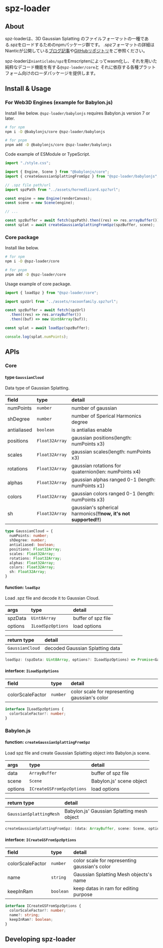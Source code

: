 # spz-loader

## About

spz-loaderは、3D Gaussian Splatting のファイルフォーマットの一種である.spzをロードするためのnpmパッケージ群です。
.spzフォーマットの詳細はNianticが公開している[ブログ記事](https://scaniverse.com/news/spz-gaussian-splat-open-source-file-format)や[GitHubリポジトリ](https://github.com/nianticlabs/spz)をご参照ください。

spz-loaderは`nianticlabs/spz`をEmscriptenによってwasm化し、それを用いた純粋なデコード機能を有する`@spz-loader/core`と
それに依存する各種プラットフォーム向けのローダパッケージを提供します。

## Install & Usage

### For Web3D Engines (example for Babylon.js)

Install like below. `@spz-loader/babylonjs` requires Babylon.js version 7 or later.

```sh
# for npm
npm i -D @babylonjs/core @spz-loader/babylonjs

# for pnpm
pnpm add -D @babylonjs/core @spz-loader/babylonjs
```

Code example of ESModule or TypeScript.


```ts
import "./style.css";

import { Engine, Scene } from "@babylonjs/core";
import { createGaussianSplattingFromSpz } from "@spz-loader/babylonjs";

// .spz file path/url
import spzPath from "../assets/hornedlizard.spz?url";

const engine = new Engine(renderCanvas);
const scene = new Scene(engine);

// ...

const spzBuffer = await fetch(spzPath).then((res) => res.arrayBuffer());
const splat = await createGaussianSplattingFromSpz(spzBuffer, scene);
```

### Core package

Install like below.

```sh
# for npm
npm i -D @spz-loader/core

# for pnpm
pnpm add -D @spz-loader/core
```

Usage example of core package.

```ts
import { loadSpz } from "@spz-loader/core";

import spzUrl from "../assets/racoonfamily.spz?url";

const spzBuffer = await fetch(spzUrl)
  .then((res) => res.arrayBuffer())
  .then((buf) => new Uint8Array(buf));

const splat = await loadSpz(spzBuffer);

console.log(splat.numPoints);
```

## APIs

### Core

#### type `GaussianCloud`

Data type of Gaussian Splatting.

| field       | type           | detail                                                          |
| :---------- | :------------- | :-------------------------------------------------------------- |
| numPoints   | `number`       | number of gaussian                                              |
| shDegree    | `number`       | number of Sperical Harmonics degree                             |
| antialiased | `boolean`      | is antialias enable                                             |
| positions   | `Float32Array` | gaussian positions(length: numPoints x3)                        |
| scales      | `Float32Array` | gaussian scales(length: numPoints x3)                           |
| rotations   | `Float32Array` | gaussian rotations for quaternion(len: numPoints x4)            |
| alphas      | `Float32Array` | gaussian alphas ranged 0-1 (length: numPoints x1)               |
| colors      | `Float32Array` | gaussian colors ranged 0-1 (length: numPoints x3)               |
| sh          | `Float32Array` | gaussian's spherical harmonics(**!!now, it's not supported!!**) |

```ts
type GaussianCloud = {
  numPoints: number;
  shDegree: number;
  antialiased: boolean;
  positions: Float32Array;
  scales: Float32Array;
  rotations: Float32Array;
  alphas: Float32Array;
  colors: Float32Array;
  sh: Float32Array;
}
```

#### function: `loadSpz`

Load .spz file and decode it to Gaussian Cloud.

| args    | type              | detail             |
| :------ | :---------------- | :----------------- |
| spzData | `Uint8Array`      | buffer of spz file |
| options | `ILoadSpzOptions` | load options       |

| return type     | detail                          |
| :-------------- | :------------------------------ |
| `GaussianCloud` | decoded Gaussian Splatting data |

```ts
loadSpz: (spzData: Uint8Array, options?: ILoadSpzOptions) => Promise<GaussianCloud>;
```

#### interface: `ILoadSpzOptions`

| field            | type     | detail                                        |
| :--------------- | :------- | :-------------------------------------------- |
| colorScaleFactor | `number` | color scale for representing gaussian's color |

```ts
interface ILoadSpzOptions {
  colorScaleFactor?: number;
}
```

### Babylon.js

#### function: `createGaussianSplattingFromSpz`

Load spz file and create Gaussian Splatting object into Babylon.js scene.

| args    | type                      | detail                   |
| :------ | :------------------------ | :----------------------- |
| data    | `ArrayBuffer`             | buffer of spz file       |
| scene   | `Scene`                   | Babylon.js' scene object |
| options | `ICreateGSFromSpzOptions` | load options             |

| return type             | detail                                     |
| :---------------------- | :----------------------------------------- |
| `GaussianSplattingMesh` | Babylon.js' Gaussian Splatting mesh object |

```ts
createGaussianSplattingFromSpz: (data: ArrayBuffer, scene: Scene, options?: ICreateGSFromSpzOptions) => Promise<GaussianSplattingMesh>;
```

#### interface: `ICreateGSFromSpzOptions`

| field            | type      | detail                                        |
| :--------------- | :-------- | :-------------------------------------------- |
| colorScaleFactor | `number`  | color scale for representing gaussian's color |
| name             | `string`  | Gaussian Splatting Mesh objects's name        |
| keepInRam        | `boolean` | keep datas in ram for editing purpose         |

```ts
interface ICreateGSFromSpzOptions {
  colorScaleFactor?: number;
  name?: string;
  keepInRam?: boolean;
}
```

## Developing spz-loader